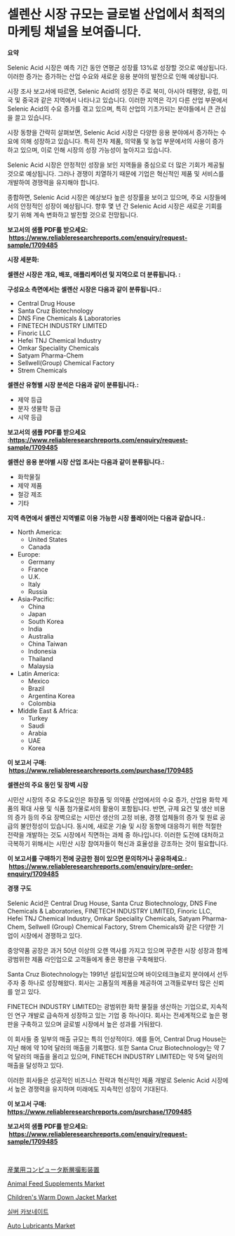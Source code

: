 <p><h1>셀렌산 시장 규모는 글로벌 산업에서 최적의 마케팅 채널을 보여줍니다.</h1></p><p><strong>요약</strong></p>
<p><p>Selenic Acid 시장은 예측 기간 동안 연평균 성장률 13%로 성장할 것으로 예상됩니다. 이러한 증가는 증가하는 산업 수요와 새로운 응용 분야의 발전으로 인해 예상됩니다.</p><p>시장 조사 보고서에 따르면, Selenic Acid의 성장은 주로 북미, 아시아 태평양, 유럽, 미국 및 중국과 같은 지역에서 나타나고 있습니다. 이러한 지역은 각기 다른 산업 부문에서 Selenic Acid의 수요 증가를 겪고 있으며, 특히 산업의 기초가되는 분야들에서 큰 관심을 끌고 있습니다.</p><p>시장 동향을 간략히 살펴보면, Selenic Acid 시장은 다양한 응용 분야에서 증가하는 수요에 의해 성장하고 있습니다. 특히 전자 제품, 의약품 및 농업 부문에서의 사용이 증가하고 있으며, 이로 인해 시장의 성장 가능성이 높아지고 있습니다.</p><p>Selenic Acid 시장은 안정적인 성장을 보인 지역들을 중심으로 더 많은 기회가 제공될 것으로 예상됩니다. 그러나 경쟁이 치열하기 때문에 기업은 혁신적인 제품 및 서비스를 개발하여 경쟁력을 유지해야 합니다.</p><p>종합하면, Selenic Acid 시장은 예상보다 높은 성장률을 보이고 있으며, 주요 시장들에서의 안정적인 성장이 예상됩니다. 향후 몇 년 간 Selenic Acid 시장은 새로운 기회를 찾기 위해 계속 변화하고 발전할 것으로 전망됩니다.</p></p>
<p><strong>보고서의 샘플 PDF를 받으세요: &nbsp;<a href="https://www.reliableresearchreports.com/enquiry/request-sample/1709485">https://www.reliableresearchreports.com/enquiry/request-sample/1709485</a></strong></p>
<p><strong>시장 세분화:</strong></p>
<p><strong> 셀렌산 시장은 개요, 배포, 애플리케이션 및 지역으로 더 분류됩니다. :</strong></p>
<p><strong>구성요소 측면에서는 셀렌산 시장은 다음과 같이 분류됩니다.:</strong></p>
<p><ul><li>Central Drug House</li><li>Santa Cruz Biotechnology</li><li>DNS Fine Chemicals & Laboratories</li><li>FINETECH INDUSTRY LIMITED</li><li>Finoric LLC</li><li>Hefei TNJ Chemical Industry</li><li>Omkar Speciality Chemicals</li><li>Satyam Pharma-Chem</li><li>Sellwell(Group) Chemical Factory</li><li>Strem Chemicals</li></ul></p>
<p><strong> 셀렌산 유형별 시장 분석은 다음과 같이 분류됩니다.:</strong></p>
<p><ul><li>제약 등급</li><li>분자 생물학 등급</li><li>시약 등급</li></ul></p>
<p><strong>보고서의 샘플 PDF를 받으세요 :<a href="https://www.reliableresearchreports.com/enquiry/request-sample/1709485">https://www.reliableresearchreports.com/enquiry/request-sample/1709485</a></strong></p>
<p><strong> 셀렌산 응용 분야별 시장 산업 조사는 다음과 같이 분류됩니다.:</strong></p>
<p><ul><li>화학물질</li><li>제약 제품</li><li>철강 제조</li><li>기타</li></ul></p>
<p><strong>지역 측면에서 셀렌산 지역별로 이용 가능한 시장 플레이어는 다음과 같습니다.:</strong></p>
<p><ul>
    <li>
        North America:
        <ul>
            <li>United States</li>
            <li>Canada</li>
        </ul>
    </li>
    <li>
        Europe:
        <ul>
            <li>Germany</li>
            <li>France</li>
            <li>U.K.</li>
            <li>Italy</li>
            <li>Russia</li>
        </ul>
    </li>
    <li>
        Asia-Pacific:
        <ul>
            <li>China</li>
            <li>Japan</li>
            <li>South Korea</li>
            <li>India</li>
            <li>Australia</li>
            <li>China Taiwan</li>
            <li>Indonesia</li>
            <li>Thailand</li>
            <li>Malaysia</li>
        </ul>
    </li>
    <li>
        Latin America:
        <ul>
            <li>Mexico</li>
            <li>Brazil</li>
            <li>Argentina Korea</li>
            <li>Colombia</li>
        </ul>
    </li>
    <li>
        Middle East & Africa:
        <ul>
            <li>Turkey</li>
            <li>Saudi</li>
            <li>Arabia</li>
            <li>UAE</li>
            <li>Korea</li>
        </ul>
    </li>
    </ul></p>
<p><strong>이 보고서 구매: &nbsp;<a href="https://www.reliableresearchreports.com/purchase/1709485">https://www.reliableresearchreports.com/purchase/1709485</a></strong></p>
<p><strong>셀렌산의 주요 동인 및 장벽 시장</strong></p>
<p><p>시민산 시장의 주요 주도요인은 화장품 및 의약품 산업에서의 수요 증가, 산업용 화학 제품의 확대 사용 및 식품 첨가물로서의 활용이 포함됩니다. 반면, 규제 요건 및 생산 비용의 증가 등의 주요 장벽으로는 시민산 생산의 고정 비용, 경쟁 업체들의 증가 및 원료 공급의 불안정성이 있습니다. 동시에, 새로운 기술 및 시장 동향에 대응하기 위한 적절한 전략을 개발하는 것도 시장에서 직면하는 과제 중 하나입니다. 이러한 도전에 대처하고 극복하기 위해서는 시민산 시장 참여자들이 혁신과 효율성을 강조하는 것이 필요합니다.</p></p>
<p><strong>이 보고서를 구매하기 전에 궁금한 점이 있으면 문의하거나 공유하세요.: &nbsp;<a href="https://www.reliableresearchreports.com/enquiry/pre-order-enquiry/1709485">https://www.reliableresearchreports.com/enquiry/pre-order-enquiry/1709485</a></strong></p>
<p><strong>경쟁 구도</strong></p>
<p><p>Selenic Acid은 Central Drug House, Santa Cruz Biotechnology, DNS Fine Chemicals & Laboratories, FINETECH INDUSTRY LIMITED, Finoric LLC, Hefei TNJ Chemical Industry, Omkar Speciality Chemicals, Satyam Pharma-Chem, Sellwell (Group) Chemical Factory, Strem Chemicals와 같은 다양한 기업이 시장에서 경쟁하고 있다. </p><p>중앙약품 공장은 과거 50년 이상의 오랜 역사를 가지고 있으며 꾸준한 시장 성장과 함께 광범위한 제품 라인업으로 고객들에게 좋은 평판을 구축해왔다. </p><p>Santa Cruz Biotechnology는 1991년 설립되었으며 바이오테크놀로지 분야에서 선두 주자 중 하나로 성장해왔다. 회사는 고품질의 제품을 제공하여 고객들로부터 많은 신뢰를 얻고 있다. </p><p>FINETECH INDUSTRY LIMITED는 광범위한 화학 물질을 생산하는 기업으로, 지속적인 연구 개발로 급속하게 성장하고 있는 기업 중 하나이다. 회사는 전세계적으로 높은 평판을 구축하고 있으며 글로벌 시장에서 높은 성과를 거둬왔다.</p><p>이 회사들 중 일부의 매출 규모는 특히 인상적이다. 예를 들어, Central Drug House는 지난 해에 약 10억 달러의 매출을 기록했다. 또한 Santa Cruz Biotechnology는 약 7억 달러의 매출을 올리고 있으며, FINETECH INDUSTRY LIMITED는 약 5억 달러의 매출을 달성하고 있다. </p><p>이러한 회사들은 성공적인 비즈니스 전략과 혁신적인 제품 개발로 Selenic Acid 시장에서 높은 경쟁력을 유지하며 미래에도 지속적인 성장이 기대된다.</p></p>
<p><strong>이 보고서 구매: &nbsp; <a href="https://www.reliableresearchreports.com/purchase/1709485">https://www.reliableresearchreports.com/purchase/1709485</a></strong></p>
<p><strong>보고서의 샘플 PDF를 받으세요: &nbsp;<a href="https://www.reliableresearchreports.com/enquiry/request-sample/1709485">https://www.reliableresearchreports.com/enquiry/request-sample/1709485</a></strong><strong></strong></p>
<p>&nbsp;</p>
<p><p><a href="https://github.com/hwbcz413288296/Market-Research-Report-List-1/blob/main/55300647887.md">産業用コンピュータ断層撮影装置</a></p><p><a href="https://issuu.com/reportprime-2/docs/animal-feed-supplements-market-size-2030.pptx">Animal Feed Supplements Market</a></p><p><a href="https://github.com/Sherrillcrooksxa8i18ucf2m/Market-Research-Report-List-1/blob/main/childrens-warm-down-jacket-market.md">Children's Warm Down Jacket Market</a></p><p><a href="https://github.com/fredrickeglers/Market-Research-Report-List-1/blob/main/97963117400.md">실버 카보네이트</a></p><p><a href="https://summer-dogwood-3e9.notion.site/Auto-Lubricants-Market-Insights-Market-Players-and-Forecast-Till-2031-dfa88af295894d19ae8b4a03907e09da">Auto Lubricants Market</a></p></p>